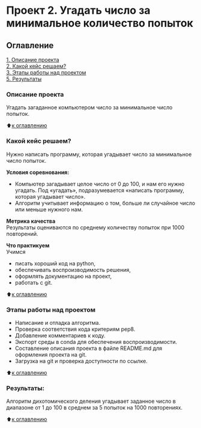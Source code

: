 # Проект 2. Угадать число за минимальное количество попыток

## Оглавление  
[1. Описание проекта](#Описание-проекта)  
[2. Какой кейс решаем?](#Какой-кейс-решаем)  
[3. Этапы работы над проектом](#Этапы-работы-над-проектом)  
[5. Результаты](#Результаты)    


### Описание проекта    
Угадать загаданное компьютером число за минимальное число попыток.

:arrow_up:[к оглавлению](#Оглавление)


### Какой кейс решаем?    
Нужно написать программу, которая угадывает число за минимальное число попыток.

**Условия соревнования:**  
- Компьютер загадывает целое число от 0 до 100, и нам его нужно угадать. Под «угадать», подразумевается «написать программу, которая угадывает число».
- Алгоритм учитывает информацию о том, больше ли случайное число или меньше нужного нам.

**Метрика качества**     
Результаты оцениваются по среднему количеству попыток при 1000 повторений.

**Что практикуем**     
Учимся 
* писать хороший код на python,
* обеспечивать воспроизводимость решения,
* оформлять документацию на проект,
* работать с git.

:arrow_up:[к оглавлению](#Оглавление)

### Этапы работы над проектом  
* Написание и отладка алгоритма.
* Проверка соответствия кода критериям pep8.
* Добавление комментариев к коду.
* Экспорт среды в conda для обеспечения воспроизводимости.
* Составление описания проекта в файле README.md для оформления проекта на git. 
* Загрузка на git и проверка доступности по ссылке.

:arrow_up:[к оглавлению](#Оглавление)


### Результаты:  
Алгоритм дихотомического деления угадывает заданное число в диапазоне от 1 до 100 в среднем за 5 попыток на 1000 повторениях.

:arrow_up:[к оглавлению](#Оглавление)

